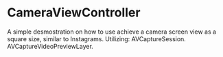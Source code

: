 # CameraViewController
A simple desmostration on how to use achieve a camera screen view as a square size, similar to Instagrams.
Utilizing: 
AVCaptureSession.
AVCaptureVideoPreviewLayer.
